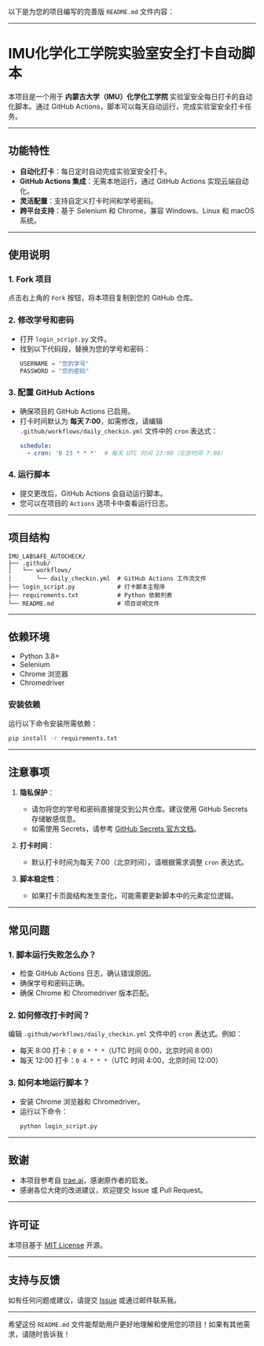 以下是为您的项目编写的完善版 `README.md` 文件内容：

---

# IMU化学化工学院实验室安全打卡自动脚本

本项目是一个用于 **内蒙古大学（IMU）化学化工学院** 实验室安全每日打卡的自动化脚本。通过 GitHub Actions，脚本可以每天自动运行，完成实验室安全打卡任务。

---

## 功能特性

- **自动化打卡**：每日定时自动完成实验室安全打卡。
- **GitHub Actions 集成**：无需本地运行，通过 GitHub Actions 实现云端自动化。
- **灵活配置**：支持自定义打卡时间和学号密码。
- **跨平台支持**：基于 Selenium 和 Chrome，兼容 Windows、Linux 和 macOS 系统。

---

## 使用说明

### 1. Fork 项目
点击右上角的 `Fork` 按钮，将本项目复制到您的 GitHub 仓库。

### 2. 修改学号和密码
- 打开 `login_script.py` 文件。
- 找到以下代码段，替换为您的学号和密码：
  ```python
  USERNAME = "您的学号"
  PASSWORD = "您的密码"
  ```

### 3. 配置 GitHub Actions
- 确保项目的 GitHub Actions 已启用。
- 打卡时间默认为 **每天 7:00**，如需修改，请编辑 `.github/workflows/daily_checkin.yml` 文件中的 `cron` 表达式：
  ```yaml
  schedule:
    - cron: '0 23 * * *'  # 每天 UTC 时间 23:00（北京时间 7:00）
  ```

### 4. 运行脚本
- 提交更改后，GitHub Actions 会自动运行脚本。
- 您可以在项目的 `Actions` 选项卡中查看运行日志。

---

## 项目结构

```
IMU_LABSAFE_AUTOCHECK/
├── .github/
│   └── workflows/
│       └── daily_checkin.yml  # GitHub Actions 工作流文件
├── login_script.py            # 打卡脚本主程序
├── requirements.txt           # Python 依赖列表
└── README.md                  # 项目说明文件
```

---

## 依赖环境

- Python 3.8+
- Selenium
- Chrome 浏览器
- Chromedriver

### 安装依赖
运行以下命令安装所需依赖：
```bash
pip install -r requirements.txt
```

---

## 注意事项

1. **隐私保护**：
   - 请勿将您的学号和密码直接提交到公共仓库。建议使用 GitHub Secrets 存储敏感信息。
   - 如需使用 Secrets，请参考 [GitHub Secrets 官方文档](https://docs.github.com/en/actions/security-guides/encrypted-secrets)。

2. **打卡时间**：
   - 默认打卡时间为每天 7:00（北京时间），请根据需求调整 `cron` 表达式。

3. **脚本稳定性**：
   - 如果打卡页面结构发生变化，可能需要更新脚本中的元素定位逻辑。

---

## 常见问题

### 1. 脚本运行失败怎么办？
- 检查 GitHub Actions 日志，确认错误原因。
- 确保学号和密码正确。
- 确保 Chrome 和 Chromedriver 版本匹配。

### 2. 如何修改打卡时间？
编辑 `.github/workflows/daily_checkin.yml` 文件中的 `cron` 表达式。例如：
- 每天 8:00 打卡：`0 0 * * *`（UTC 时间 0:00，北京时间 8:00）
- 每天 12:00 打卡：`0 4 * * *`（UTC 时间 4:00，北京时间 12:00）

### 3. 如何本地运行脚本？
- 安装 Chrome 浏览器和 Chromedriver。
- 运行以下命令：
  ```bash
  python login_script.py
  ```

---

## 致谢

- 本项目参考自 [trae.ai](https://trae.ai)，感谢原作者的启发。
- 感谢各位大佬的改进建议，欢迎提交 Issue 或 Pull Request。

---

## 许可证

本项目基于 [MIT License](LICENSE) 开源。

---

## 支持与反馈

如有任何问题或建议，请提交 [Issue](https://github.com/您的用户名/IMU_LABSAFE_AUTOCHECK/issues) 或通过邮件联系我。

---

希望这份 `README.md` 文件能帮助用户更好地理解和使用您的项目！如果有其他需求，请随时告诉我！
